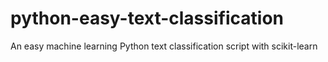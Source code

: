 # python-easy-text-classification
An easy machine learning Python text classification script with scikit-learn
